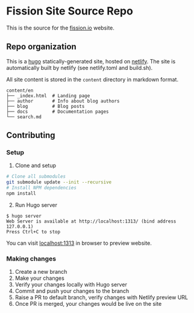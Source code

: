 # Fission Site Source Repo

This is the source for the [fission.io](https://fission.io)
website.

## Repo organization

This is a [hugo](https://gohugo.io) statically-generated site, hosted
on [netlify](https://netlify.com).  The site is automatically built by
netlify (see netlify.toml and build.sh).

All site content is stored in the `content` directory in markdown format.

```text
content/en
├── _index.html  # Landing page
├── author       # Info about blog authors
├── blog         # Blog posts
├── docs         # Documentation pages
└── search.md
```

## Contributing

### Setup

1. Clone and setup
```sh
# Clone all submodules
git submodule update --init --recursive
# Install NPM dependencies
npm install
```
2. Run Hugo server
```
$ hugo server
Web Server is available at http://localhost:1313/ (bind address 127.0.0.1)
Press Ctrl+C to stop
```
You can visit [localhost:1313](http://localhost:1313/) in browser to preview website.

### Making changes

1. Create a new branch
2. Make your changes
3. Verify your changes locally with Hugo server
4. Commit and push your changes to the branch
5. Raise a PR to default branch, verify changes with Netlify preview URL
6. Once PR is merged, your changes would be live on the site
